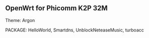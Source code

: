 ## OpenWrt for Phicomm K2P 32M

Theme: Argon

PACKAGE: HelloWorld, Smartdns, UnblockNeteaseMusic, turboacc